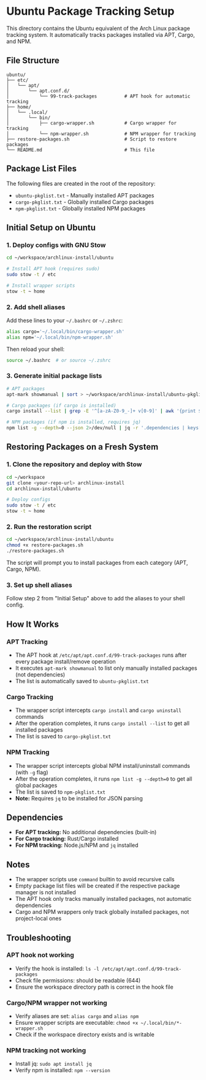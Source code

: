 # Ubuntu Package Tracking Setup

This directory contains the Ubuntu equivalent of the Arch Linux package tracking system. It automatically tracks packages installed via APT, Cargo, and NPM.

## File Structure

```
ubuntu/
├── etc/
│   └── apt/
│       └── apt.conf.d/
│           └── 99-track-packages          # APT hook for automatic tracking
├── home/
│   └── .local/
│       └── bin/
│           ├── cargo-wrapper.sh           # Cargo wrapper for tracking
│           └── npm-wrapper.sh             # NPM wrapper for tracking
├── restore-packages.sh                    # Script to restore packages
└── README.md                              # This file
```

## Package List Files

The following files are created in the root of the repository:

- `ubuntu-pkglist.txt` - Manually installed APT packages
- `cargo-pkglist.txt` - Globally installed Cargo packages
- `npm-pkglist.txt` - Globally installed NPM packages

## Initial Setup on Ubuntu

### 1. Deploy configs with GNU Stow

```bash
cd ~/workspace/archlinux-install/ubuntu

# Install APT hook (requires sudo)
sudo stow -t / etc

# Install wrapper scripts
stow -t ~ home
```

### 2. Add shell aliases

Add these lines to your `~/.bashrc` or `~/.zshrc`:

```bash
alias cargo='~/.local/bin/cargo-wrapper.sh'
alias npm='~/.local/bin/npm-wrapper.sh'
```

Then reload your shell:
```bash
source ~/.bashrc  # or source ~/.zshrc
```

### 3. Generate initial package lists

```bash
# APT packages
apt-mark showmanual | sort > ~/workspace/archlinux-install/ubuntu-pkglist.txt

# Cargo packages (if cargo is installed)
cargo install --list | grep -E '^[a-zA-Z0-9_-]+ v[0-9]' | awk '{print $1}' | sort > ~/workspace/archlinux-install/cargo-pkglist.txt

# NPM packages (if npm is installed, requires jq)
npm list -g --depth=0 --json 2>/dev/null | jq -r '.dependencies | keys[]' | grep -v '^npm$' | sort > ~/workspace/archlinux-install/npm-pkglist.txt
```

## Restoring Packages on a Fresh System

### 1. Clone the repository and deploy with Stow

```bash
cd ~/workspace
git clone <your-repo-url> archlinux-install
cd archlinux-install/ubuntu

# Deploy configs
sudo stow -t / etc
stow -t ~ home
```

### 2. Run the restoration script

```bash
cd ~/workspace/archlinux-install/ubuntu
chmod +x restore-packages.sh
./restore-packages.sh
```

The script will prompt you to install packages from each category (APT, Cargo, NPM).

### 3. Set up shell aliases

Follow step 2 from "Initial Setup" above to add the aliases to your shell config.

## How It Works

### APT Tracking
- The APT hook at `/etc/apt/apt.conf.d/99-track-packages` runs after every package install/remove operation
- It executes `apt-mark showmanual` to list only manually installed packages (not dependencies)
- The list is automatically saved to `ubuntu-pkglist.txt`

### Cargo Tracking
- The wrapper script intercepts `cargo install` and `cargo uninstall` commands
- After the operation completes, it runs `cargo install --list` to get all installed packages
- The list is saved to `cargo-pkglist.txt`

### NPM Tracking
- The wrapper script intercepts global NPM install/uninstall commands (with `-g` flag)
- After the operation completes, it runs `npm list -g --depth=0` to get all global packages
- The list is saved to `npm-pkglist.txt`
- **Note:** Requires `jq` to be installed for JSON parsing

## Dependencies

- **For APT tracking:** No additional dependencies (built-in)
- **For Cargo tracking:** Rust/Cargo installed
- **For NPM tracking:** Node.js/NPM and `jq` installed

## Notes

- The wrapper scripts use `command` builtin to avoid recursive calls
- Empty package list files will be created if the respective package manager is not installed
- The APT hook only tracks manually installed packages, not automatic dependencies
- Cargo and NPM wrappers only track globally installed packages, not project-local ones

## Troubleshooting

### APT hook not working
- Verify the hook is installed: `ls -l /etc/apt/apt.conf.d/99-track-packages`
- Check file permissions: should be readable (644)
- Ensure the workspace directory path is correct in the hook file

### Cargo/NPM wrapper not working
- Verify aliases are set: `alias cargo` and `alias npm`
- Ensure wrapper scripts are executable: `chmod +x ~/.local/bin/*-wrapper.sh`
- Check if the workspace directory exists and is writable

### NPM tracking not working
- Install jq: `sudo apt install jq`
- Verify npm is installed: `npm --version`
